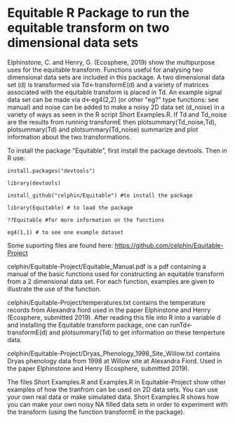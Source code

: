 # Equitable R Package to run the equitable transform on two dimensional data sets

Elphinstone, C. and Henry, G. (Ecosphere, 2019) show the multipurpose uses for the equitable transform. Functions useful 
for analysing two dimensional data sets are included in this package. A two dimensional data set (d) is transformed via Td<-transformE(d) 
and a variety of matrices associated with the equitable transform is placed in Td. An example signal data set can be made via d<-eg4(2,2) 
(or other "eg?" type functions: see manual) and noise can be added to make a noisy 2D data set (d_noise) in a variety of ways as seen in the 
R script Short Examples.R. If Td and Td_noise are the results from running transformE then plotsummary(Td_noise,Td), plotsummary(Td) and 
plotsummary(Td_noise) summarize and plot information about the two transformations.


To install the package "Equitable", first install the package devtools. Then in R use:

    install.packages("devtools")

    library(devtools)

    install_github("celphin/Equitable") #to install the package

    library(Equitable) # to load the package

    ??Equitable #for more information on the functions

    eg4(1,1) # to see one example dataset



Some suporting files are found here: https://github.com/celphin/Equitable-Project 

celphin/Equitable-Project/Equitable_Manual.pdf is a pdf containing a manual of the basic functions used for constructing an equitable transform from a 2 dimensional data set. 
For each function, examples are given to illustrate the use of the function.

celphin/Equitable-Project/temperatures.txt contains the temperature records from Alexandra fiord used in the paper Elphinstone and Henry (Ecosphere, submitted 2019). 
After reading this file into R into a variable d and installing the Equitable transform package,  one can runTd<-transformE(d) and plotsummary(Td) 
to get information on these temperture data.

celphin/Equitable-Project/Dryas_Phenology_1998_Site_Willow.txt contains Dryas phenology data from 1998 at Willow site at Alexandra Fiord. Used in the paper Elphinstone and Henry (Ecosphere, submitted 2019). 

The files Short Examples.R and Examples.R in Equitable-Project show other examples of how the tranfrom can be used on 2D data sets. You can use your own real data or make simulated data. Short Examples.R shows how you can make your own noisy NA filled data sets in order to experiment with the transform (using the function transformE in the package).
